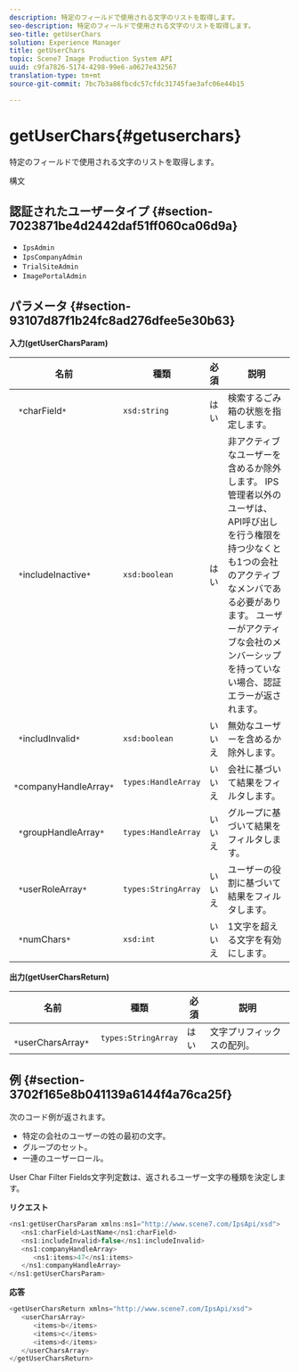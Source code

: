```yaml
---
description: 特定のフィールドで使用される文字のリストを取得します。
seo-description: 特定のフィールドで使用される文字のリストを取得します。
seo-title: getUserChars
solution: Experience Manager
title: getUserChars
topic: Scene7 Image Production System API
uuid: c9fa7826-5174-4298-99e6-a0627e432567
translation-type: tm+mt
source-git-commit: 7bc7b3a86fbcdc57cfdc31745fae3afc06e44b15

---
```



# getUserChars{#getuserchars}

特定のフィールドで使用される文字のリストを取得します。

構文

## 認証されたユーザータイプ {#section-7023871be4d2442daf51ff060ca06d9a}

* `IpsAdmin`
* `IpsCompanyAdmin`
* `TrialSiteAdmin`
* `ImagePortalAdmin`

## パラメータ {#section-93107d87f1b24fc8ad276dfee5e30b63}

**入力(getUserCharsParam)**

| 名前 | 種類 | 必須 | 説明 |
|---|---|---|---|
| ` *`charField`*` | `xsd:string` | はい | 検索するごみ箱の状態を指定します。 |
| ` *`includeInactive`*` | `xsd:boolean` | はい | 非アクティブなユーザーを含めるか除外します。 IPS管理者以外のユーザは、API呼び出しを行う権限を持つ少なくとも1つの会社のアクティブなメンバである必要があります。 ユーザーがアクティブな会社のメンバーシップを持っていない場合、認証エラーが返されます。 |
| ` *`includInvalid`*` | `xsd:boolean` | いいえ | 無効なユーザーを含めるか除外します。 |
| ` *`companyHandleArray`*` | `types:HandleArray` | いいえ | 会社に基づいて結果をフィルタします。 |
| ` *`groupHandleArray`*` | `types:HandleArray` | いいえ | グループに基づいて結果をフィルタします。 |
| ` *`userRoleArray`*` | `types:StringArray` | いいえ | ユーザーの役割に基づいて結果をフィルタします。 |
| ` *`numChars`*` | `xsd:int` | いいえ | 1文字を超える文字を有効にします。 |

**出力(getUserCharsReturn)**

| 名前 | 種類 | 必須 | 説明 |
|---|---|---|---|
| ` *`userCharsArray`*` | `types:StringArray` | はい | 文字プリフィックスの配列。 |

## 例 {#section-3702f165e8b041139a6144f4a76ca25f}

次のコード例が返されます。

* 特定の会社のユーザーの姓の最初の文字。
* グループのセット。
* 一連のユーザーロール。

User Char Filter Fields文字列定数は、返されるユーザー文字の種類を決定します。

**リクエスト**

```java
<ns1:getUserCharsParam xmlns:ns1="http://www.scene7.com/IpsApi/xsd">
   <ns1:charField>LastName</ns1:charField>
   <ns1:includeInvalid>false</ns1:includeInvalid>
   <ns1:companyHandleArray>
      <ns1:items>47</ns1:items>
   </ns1:companyHandleArray>
</ns1:getUserCharsParam>
```

**応答**

```java
<getUserCharsReturn xmlns="http://www.scene7.com/IpsApi/xsd">
   <userCharsArray>
      <items>b</items>
      <items>c</items>
      <items>d</items>
   </userCharsArray>
</getUserCharsReturn>
```

